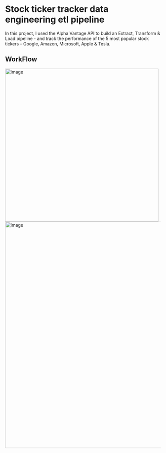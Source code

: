 # Stock ticker tracker data engineering etl pipeline
In this project, I used the Alpha Vantage API to build an Extract, Transform &amp; Load pipeline - and track the performance of the 5 most popular stock tickers - Google, Amazon, Microsoft, Apple &amp; Tesla.

## WorkFlow

<img width="496" alt="image" src="https://github.com/user-attachments/assets/a51ec6eb-cffc-45fd-b7c7-f870ee180b98" />



<img width="733" alt="image" src="https://github.com/user-attachments/assets/2f35e5e6-2bf5-410e-8469-34db72f187e4" />
